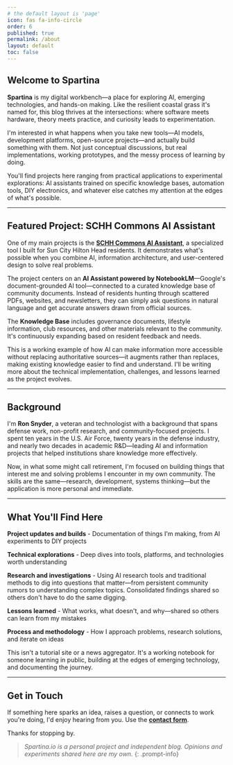 ```yaml
---
# the default layout is 'page'
icon: fas fa-info-circle
order: 6
published: true
permalink: /about
layout: default
toc: false
---
```


## Welcome to Spartina

**Spartina** is my digital workbench—a place for exploring AI, emerging technologies, and hands-on making. Like the resilient coastal grass it's named for, this blog thrives at the intersections: where software meets hardware, theory meets practice, and curiosity leads to experimentation.

I'm interested in what happens when you take new tools—AI models, development platforms, open-source projects—and actually build something with them. Not just conceptual discussions, but real implementations, working prototypes, and the messy process of learning by doing.

You'll find projects here ranging from practical applications to experimental explorations: AI assistants trained on specific knowledge bases, automation tools, DIY electronics, and whatever else catches my attention at the edges of what's possible.

---

## Featured Project: SCHH Commons AI Assistant

One of my main projects is the **[SCHH Commons AI Assistant](/schh-ai-assistant)**, a specialized tool I built for Sun City Hilton Head residents. It demonstrates what's possible when you combine AI, information architecture, and user-centered design to solve real problems.

The project centers on an **AI Assistant powered by NotebookLM**—Google's document-grounded AI tool—connected to a curated knowledge base of community documents. Instead of residents hunting through scattered PDFs, websites, and newsletters, they can simply ask questions in natural language and get accurate answers drawn from official sources.

The **Knowledge Base** includes governance documents, lifestyle information, club resources, and other materials relevant to the community. It's continuously expanding based on resident feedback and needs.

This is a working example of how AI can make information more accessible without replacing authoritative sources—it augments rather than replaces, making existing knowledge easier to find and understand. I'll be writing more about the technical implementation, challenges, and lessons learned as the project evolves.

---

## Background

I'm **Ron Snyder**, a veteran and technologist with a background that spans defense work, non-profit research, and community-focused projects. I spent ten years in the U.S. Air Force, twenty years in the defense industry, and nearly two decades in academic R&D—leading AI and information projects that helped institutions share knowledge more effectively.

Now, in what some might call retirement, I'm focused on building things that interest me and solving problems I encounter in my own community. The skills are the same—research, development, systems thinking—but the application is more personal and immediate.

---

## What You'll Find Here

**Project updates and builds** - Documentation of things I'm making, from AI experiments to DIY projects

**Technical explorations** - Deep dives into tools, platforms, and technologies worth understanding

**Research and investigations** - Using AI research tools and traditional methods to dig into questions that matter—from persistent community rumors to understanding complex topics. Consolidated findings shared so others don't have to do the same digging.

**Lessons learned** - What works, what doesn't, and why—shared so others can learn from my mistakes

**Process and methodology** - How I approach problems, research solutions, and iterate on ideas

This isn't a tutorial site or a news aggregator. It's a working notebook for someone learning in public, building at the edges of emerging technology, and documenting the journey.

---

## Get in Touch

If something here sparks an idea, raises a question, or connects to work you're doing, I'd enjoy hearing from you. Use the **[contact form](/contact)**.

Thanks for stopping by.

> *Spartina.io is a personal project and independent blog. Opinions and experiments shared here are my own.*
{: .prompt-info}
